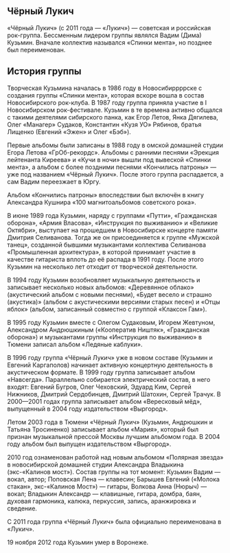 ## Чёрный Лукич  

«Чёрный Лукич» (с 2011 года — «Лукич») — советская и российская рок-группа. Бессменным лидером группы являлся Вадим (Дима) Кузьмин. Вначале коллектив назывался «Спинки мента», но позднее был переименован.  

## История группы  

Творческая Кузьмина началась в 1986 году в Новосибиррррске с создания группы «Спинки мента», которая вскоре вошла в состав Новосибирского рок-клуба. В 1987 году группа приняла участие в I Новосибирском рок-фестивале. Кузьмин в те времена активно общался с такими деятелями сибирского панка, как Егор Летов, Янка Дягилева, Олег «Манагер» Судаков, Константин «Кузя УО» Рябинов, братья Лищенко (Евгений «Эжен» и Олег «Бэб»).  

Первые альбомы были записаны в 1988 году в омской домашней студии Егора Летова «ГрОб-рекордс». Альбомы с ранними песнями «Эрекция лейтенанта Киреева» и «Кучи в ночи» вышли под вывеской «Спинки мента», а альбом с более поздними песнями «Кончились патроны» — уже под названием «Чёрный Лукич». После этого группа распадается, а сам Вадим переезжает в Юргу.  

Альбом «Кончились патроны» впоследствии был включён в книгу Александра Кушнира «100 магнитоальбомов советского рока».  

В июне 1989 года Кузьмин, наряду с группами «Путти», «Гражданская оборона», «Армия Власова», «Инструкция по выживанию» и «Великие Октябри», выступает на прошедшем в Новосибирске концерте памяти Дмитрия Селиванова. Тогда же он присоединяется к группе «Мужской танец», созданной бывшими музыкантами коллектива Селиванова «Промышленная архитектура», в которой принимает участие в качестве гитариста вплоть до её распада в 1991 году. После этого Кузьмин на несколько лет отходит от творческой деятельности.  

В 1994 году Кузьмин возобновляет музыкальную деятельность и записывает несколько новых альбомов: «Деревянное облако» (акустический альбом с новыми песнями), «Будет весело и страшно (акустика)» (альбом с акустическими версиями старых песен) и «Отцы яблок» (альбом, записанный совместно с группой «Клаксон Гам»).  

В 1995 году Кузьмин вместе с Олегом Судаковым, Игорем Жевтуном, Александром Андрюшкиным («Кооператив Ништяк», «Гражданская оборона») и музыкантами группы «Инструкция по выживанию» в Тюмени записал альбом «Ледяные каблуки».  

В 1996 году группа «Чёрный Лукич» уже в новом составе (Кузьмин и Евгений Каргаполов) начинает активную концертную деятельность в акустическом формате. В 1999 году группа записывает альбом «Навсегда». Параллельно собирается электрический состав, в него входят: Евгений Бугров, Олег Чеховский, Эдуард Ким, Сергей Нижников, Дмитрий Сердобинцев, Дмитрий Шатохин, Сергей Трачук. В 2000—2001 годах группа записывает альбом «Вересковый мёд», выпущенный в 2004 году издательством «Выргород».  

Летом 2003 года в Тюмени «Чёрный Лукич» (Кузьмин, Андрюшкин и Татьяна Тросиненко) записывает альбом «Мария», который был признан музыкальной прессой Москвы лучшим альбомом года. В 2004 году альбом был выпущен издательством «Выргород».  

2010 год ознаменован работой над новым альбомом «Полярная звезда» в новосибирской домашней студии Александра Владыкина (экс-«Калинов мост»). Состав группы на тот момент: Кузьмин Вадим — вокал, автор; Поповская Лена — клавесин; Барышев Евгений («Молока стакан», экс-«Калинов Мост») — гитары, Волкова Анна (Нюрыч) — вокал; Владыкин Александр — клавишные, гитара, домбра, баян, духовая гармоника, калюка, перкуссия, запись, аранжировка и сведение.  

С 2011 года группа «Чёрный Лукич» была официально переименована в «Лукич».  

19 ноября 2012 года Кузьмин умер в Воронеже.  
